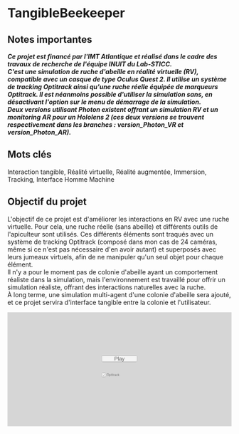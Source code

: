 # TangibleBeekeeper

## Notes importantes
***Ce projet est financé par l'IMT Atlantique et réalisé dans le cadre des travaux de recherche de l'équipe INUIT du Lab-STICC.  
C'est une simulation de ruche d'abeille en réalité virtuelle (RV), compatible avec un casque de type Oculus Quest 2. Il utilise un système de tracking Optitrack ainsi qu'une ruche réelle équipée de marqueurs Optitrack. Il est néanmoins possible d'utiliser la simulation sans, en désactivant l'option sur le menu de démarrage de la simulation.  
Deux versions utilisant Photon existent offrant un simulation RV et un monitoring AR pour un Hololens 2 (ces deux versions se trouvent respectivement dans les branches : version_Photon_VR et version_Photon_AR).***

## Mots clés
Interaction tangible, Réalité virtuelle, Réalité augmentée, Immersion, Tracking, Interface Homme Machine


## Objectif du projet
L'objectif de ce projet est d'améliorer les interactions en RV avec une ruche virtuelle. Pour cela, une ruche réelle (sans abeille) et différents outils de l'apiculteur sont utilisés. Ces différents éléments sont traqués avec un système de tracking Optitrack (composé dans mon cas de 24 caméras, même si ce n'est pas nécessaire d'en avoir autant) et superposés avec leurs jumeaux virtuels, afin de ne manipuler qu'un seul objet pour chaque élément.  
Il n'y a pour le moment pas de colonie d'abeille ayant un comportement réaliste dans la simulation, mais l'environnement est travaillé pour offrir un simulation réaliste, offrant des interactions naturelles avec la ruche.  
À long terme, une simulation multi-agent d'une colonie d'abeille sera ajouté, et ce projet servira d'interface tangible entre la colonie et l'utilisateur.



![Contribution guidelines for this project](/docs/startMenu.PNG)
